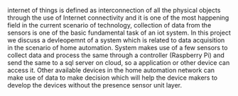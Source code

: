 internet of things is defined as interconnection of all the physical objects through the use of Internet connectivity and it is one of the most happening field in the current scenario of technology, collection of data from the sensors is one of the basic fundamental task of an iot system. In this project we discuss a   devleopemnt of a system which is related to data acquisition in the scenario of home automation. System makes use of a few sensors to collect data and process the same through a controller (Raspberry Pi) and send the same to a sql server on cloud, so a application or other device can access it. Other available devices in the home automation network can make use of data to make decision which will help the device makers to develop the devices without  the presence sensor unit layer.
